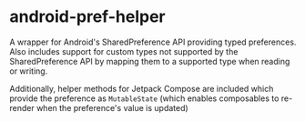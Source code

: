 # android-pref-helper

A wrapper for Android's SharedPreference API providing typed preferences. Also includes support for
custom types not supported by the SharedPreference API by mapping them to a supported type when
reading or writing.

Additionally, helper methods for Jetpack Compose are included which provide the preference
as `MutableState` (which enables composables to re-render when the preference's value is updated)
